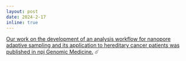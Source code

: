 ```yaml
---
layout: post
date: 2024-2-17
inline: true
---
```


[Our work on the development of an analysis workflow for nanopore adaptive sampling and its application to hereditary cancer patients was published in npj Genomic Medicine.](https://www.nature.com/articles/s41525-024-00394-z) :comet:


